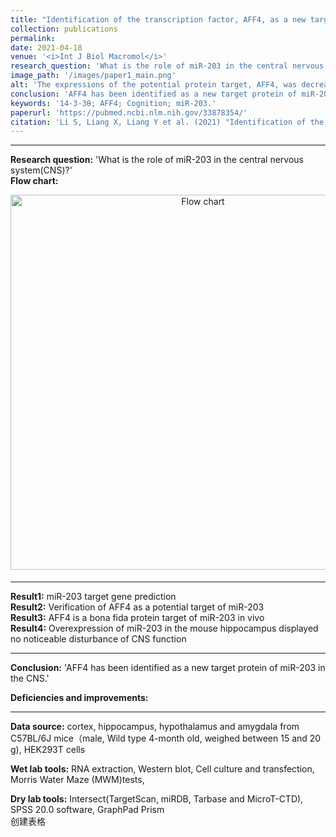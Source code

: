 ```yaml
---
title: "Identification of the transcription factor, AFF4, as a new target of miR-203 in CNS"
collection: publications
permalink: 
date: 2021-04-18
venue: '<i>Int J Biol Macromol</i>'
research_question: 'What is the role of miR-203 in the central nervous system(CNS)?'
image_path: '/images/paper1_main.png'
alt: 'The expressions of the potential protein target, AFF4, was decreased.'
conclusion: 'AFF4 has been identified as a new target protein of miR-203 in the CNS.'
keywords: '14-3-3θ; AFF4; Cognition; miR-203.'
paperurl: 'https://pubmed.ncbi.nlm.nih.gov/33878354/'
citation: 'Li S, Liang X, Liang Y et al. (2021) "Identification of the transcription factor, AFF4, as a new target of miR-203 in CNS"，<i>Int J Biol Macromol</i>.  '
---
```


---
**Research question:** 'What is the role of miR-203 in the central nervous system(CNS)?'
<br>
**Flow chart:** 
<br>
<div style="text-align: center;">
  <img src="/images/paper1_flowchart.jpg" alt="Flow chart" style="width:600px; height:auto; margin-bottom: 5px;">
</div>

---
**Result1:** miR-203 target gene prediction
<br>
**Result2:** Verification of AFF4 as a potential target of miR-203
<br>
**Result3:** AFF4 is a bona fida protein target of miR-203 in vivo
<br>
**Result4:** Overexpression of miR-203 in the mouse hippocampus displayed no noticeable disturbance of CNS function
<br>

---
**Conclusion:** 'AFF4 has been identified as a new target protein of miR-203 in the CNS.'
<br>

**Deficiencies and improvements:**
<br>

---

**Data source:** cortex, hippocampus, hypothalamus and amygdala from C57BL/6J mice（male, Wild type 4-month old, weighed between 15 and 20 g), HEK293T cells 
<br>

**Wet lab tools:** RNA extraction, Western blot, Cell culture and transfection, Morris Water Maze (MWM)tests, 
<br>

**Dry lab tools:**  Intersect(TargetScan, miRDB, Tarbase and MicroT-CTD), SPSS 20.0 software, GraphPad Prism
<br>
创建表格
